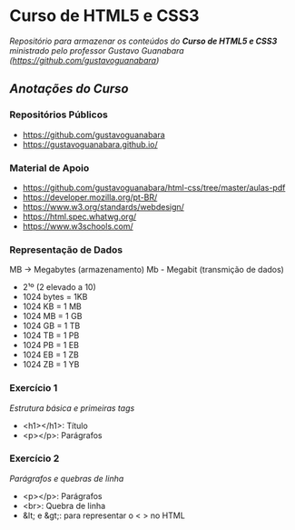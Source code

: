 # **Curso de HTML5 e CSS3**
_Repositório para armazenar os conteúdos do **Curso de HTML5 e CSS3** ministrado pelo professor Gustavo Guanabara (https://github.com/gustavoguanabara)_

## *Anotações do Curso*
### Repositórios Públicos
- https://github.com/gustavoguanabara
- https://gustavoguanabara.github.io/

### Material de Apoio
- https://github.com/gustavoguanabara/html-css/tree/master/aulas-pdf
- https://developer.mozilla.org/pt-BR/
- https://www.w3.org/standards/webdesign/
- https://html.spec.whatwg.org/
- https://www.w3schools.com/

### Representação de Dados
MB -> Megabytes (armazenamento)
Mb - Megabit (transmição de dados)
- 2¹º (2 elevado a 10)
- 1024 bytes = 1KB
- 1024 KB = 1 MB
- 1024 MB = 1 GB
- 1024 GB = 1 TB
- 1024 TB = 1 PB
- 1024 PB = 1 EB
- 1024 EB = 1 ZB
- 1024 ZB = 1 YB

### Exercício 1
_Estrutura básica e primeiras tags_
- \<h1>\</h1>: Título
- \<p>\</p>: Parágrafos

### Exercício 2
_Parágrafos e quebras de linha_
- \<p>\</p>: Parágrafos
- \<br>: Quebra de linha
- \&lt; e \&gt;: para representar o < > no HTML

